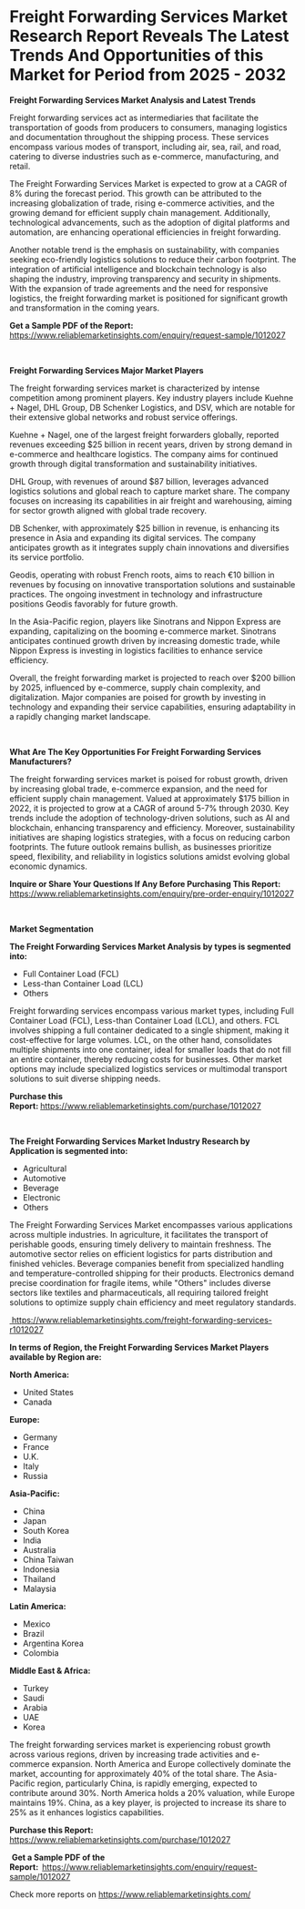 <p><h1>Freight Forwarding Services Market Research Report Reveals The Latest Trends And Opportunities of this Market for Period from 2025 - 2032</h1></p><p><strong>Freight Forwarding Services Market Analysis and Latest Trends</strong></p>
<p><p>Freight forwarding services act as intermediaries that facilitate the transportation of goods from producers to consumers, managing logistics and documentation throughout the shipping process. These services encompass various modes of transport, including air, sea, rail, and road, catering to diverse industries such as e-commerce, manufacturing, and retail. </p><p>The Freight Forwarding Services Market is expected to grow at a CAGR of 8% during the forecast period. This growth can be attributed to the increasing globalization of trade, rising e-commerce activities, and the growing demand for efficient supply chain management. Additionally, technological advancements, such as the adoption of digital platforms and automation, are enhancing operational efficiencies in freight forwarding. </p><p>Another notable trend is the emphasis on sustainability, with companies seeking eco-friendly logistics solutions to reduce their carbon footprint. The integration of artificial intelligence and blockchain technology is also shaping the industry, improving transparency and security in shipments. With the expansion of trade agreements and the need for responsive logistics, the freight forwarding market is positioned for significant growth and transformation in the coming years.</p></p>
<p><strong>Get a Sample PDF of the Report:&nbsp;</strong> <a href="https://www.reliablemarketinsights.com/enquiry/request-sample/1012027?utm_campaign=2133&utm_medium=2&utm_source=Github&utm_content=ia&utm_term=06032025&utm_id=freight-forwarding-services">https://www.reliablemarketinsights.com/enquiry/request-sample/1012027</a></p>
<p>&nbsp;</p>
<p><strong>Freight Forwarding Services Major Market Players</strong></p>
<p><p>The freight forwarding services market is characterized by intense competition among prominent players. Key industry players include Kuehne + Nagel, DHL Group, DB Schenker Logistics, and DSV, which are notable for their extensive global networks and robust service offerings.</p><p>Kuehne + Nagel, one of the largest freight forwarders globally, reported revenues exceeding $25 billion in recent years, driven by strong demand in e-commerce and healthcare logistics. The company aims for continued growth through digital transformation and sustainability initiatives.</p><p>DHL Group, with revenues of around $87 billion, leverages advanced logistics solutions and global reach to capture market share. The company focuses on increasing its capabilities in air freight and warehousing, aiming for sector growth aligned with global trade recovery.</p><p>DB Schenker, with approximately $25 billion in revenue, is enhancing its presence in Asia and expanding its digital services. The company anticipates growth as it integrates supply chain innovations and diversifies its service portfolio.</p><p>Geodis, operating with robust French roots, aims to reach €10 billion in revenues by focusing on innovative transportation solutions and sustainable practices. The ongoing investment in technology and infrastructure positions Geodis favorably for future growth.</p><p>In the Asia-Pacific region, players like Sinotrans and Nippon Express are expanding, capitalizing on the booming e-commerce market. Sinotrans anticipates continued growth driven by increasing domestic trade, while Nippon Express is investing in logistics facilities to enhance service efficiency.</p><p>Overall, the freight forwarding market is projected to reach over $200 billion by 2025, influenced by e-commerce, supply chain complexity, and digitalization. Major companies are poised for growth by investing in technology and expanding their service capabilities, ensuring adaptability in a rapidly changing market landscape.</p></p>
<p>&nbsp;</p>
<p><strong>What Are The Key Opportunities For Freight Forwarding Services Manufacturers?</strong></p>
<p><p>The freight forwarding services market is poised for robust growth, driven by increasing global trade, e-commerce expansion, and the need for efficient supply chain management. Valued at approximately $175 billion in 2022, it is projected to grow at a CAGR of around 5-7% through 2030. Key trends include the adoption of technology-driven solutions, such as AI and blockchain, enhancing transparency and efficiency. Moreover, sustainability initiatives are shaping logistics strategies, with a focus on reducing carbon footprints. The future outlook remains bullish, as businesses prioritize speed, flexibility, and reliability in logistics solutions amidst evolving global economic dynamics.</p></p>
<p><strong>Inquire or Share Your Questions If Any Before Purchasing This Report:</strong> <a href="https://www.reliablemarketinsights.com/enquiry/pre-order-enquiry/1012027?utm_campaign=2133&utm_medium=2&utm_source=Github&utm_content=ia&utm_term=06032025&utm_id=freight-forwarding-services">https://www.reliablemarketinsights.com/enquiry/pre-order-enquiry/1012027</a></p>
<p>&nbsp;</p>
<p><strong>Market Segmentation</strong></p>
<p><strong>The Freight Forwarding Services Market Analysis by types is segmented into:</strong></p>
<p><ul><li>Full Container Load (FCL)</li><li>Less-than Container Load (LCL)</li><li>Others</li></ul></p>
<p><p>Freight forwarding services encompass various market types, including Full Container Load (FCL), Less-than Container Load (LCL), and others. FCL involves shipping a full container dedicated to a single shipment, making it cost-effective for large volumes. LCL, on the other hand, consolidates multiple shipments into one container, ideal for smaller loads that do not fill an entire container, thereby reducing costs for businesses. Other market options may include specialized logistics services or multimodal transport solutions to suit diverse shipping needs.</p></p>
<p><strong>Purchase this Report:&nbsp;</strong><a href="https://www.reliablemarketinsights.com/purchase/1012027?utm_campaign=2133&utm_medium=2&utm_source=Github&utm_content=ia&utm_term=06032025&utm_id=freight-forwarding-services">https://www.reliablemarketinsights.com/purchase/1012027</a></p>
<p>&nbsp;</p>
<p><strong>The Freight Forwarding Services Market Industry Research by Application is segmented into:</strong></p>
<p><ul><li>Agricultural</li><li>Automotive</li><li>Beverage</li><li>Electronic</li><li>Others</li></ul></p>
<p><p>The Freight Forwarding Services Market encompasses various applications across multiple industries. In agriculture, it facilitates the transport of perishable goods, ensuring timely delivery to maintain freshness. The automotive sector relies on efficient logistics for parts distribution and finished vehicles. Beverage companies benefit from specialized handling and temperature-controlled shipping for their products. Electronics demand precise coordination for fragile items, while "Others" includes diverse sectors like textiles and pharmaceuticals, all requiring tailored freight solutions to optimize supply chain efficiency and meet regulatory standards.</p></p>
<p><a href="https://www.reliablemarketinsights.com/freight-forwarding-services-r1012027?utm_campaign=2133&utm_medium=2&utm_source=Github&utm_content=ia&utm_term=06032025&utm_id=freight-forwarding-services">&nbsp;https://www.reliablemarketinsights.com/freight-forwarding-services-r1012027</a></p>
<p><strong>In terms of Region, the Freight Forwarding Services Market Players available by Region are:</strong></p>
<p>
    <p> <strong> North America: </strong>
        <ul>
            <li>United States</li>
            <li>Canada</li>
        </ul>
        </p> 
    <p> <strong> Europe: </strong>
        <ul>
            <li>Germany</li>
            <li>France</li>
            <li>U.K.</li>
            <li>Italy</li>
            <li>Russia</li>
        </ul>
        </p> 
    <p> <strong> Asia-Pacific: </strong>
        <ul>
            <li>China</li>
            <li>Japan</li>
            <li>South Korea</li>
            <li>India</li>
            <li>Australia</li>
            <li>China Taiwan</li>
            <li>Indonesia</li>
            <li>Thailand</li>
            <li>Malaysia</li>
        </ul>
        </p> 
    <p> <strong> Latin America: </strong>
        <ul>
            <li>Mexico</li>
            <li>Brazil</li>
            <li>Argentina Korea</li>
            <li>Colombia</li>
        </ul>
        </p> 
    <p> <strong> Middle East & Africa: </strong>
        <ul>
            <li>Turkey</li>
            <li>Saudi</li>
            <li>Arabia</li>
            <li>UAE</li>
            <li>Korea</li>
        </ul>
    </p>
    </p>
<p><p>The freight forwarding services market is experiencing robust growth across various regions, driven by increasing trade activities and e-commerce expansion. North America and Europe collectively dominate the market, accounting for approximately 40% of the total share. The Asia-Pacific region, particularly China, is rapidly emerging, expected to contribute around 30%. North America holds a 20% valuation, while Europe maintains 19%. China, as a key player, is projected to increase its share to 25% as it enhances logistics capabilities.</p></p>
<p><strong>Purchase this Report: </strong><a href="https://www.reliablemarketinsights.com/purchase/1012027?utm_campaign=2133&utm_medium=2&utm_source=Github&utm_content=ia&utm_term=06032025&utm_id=freight-forwarding-services">https://www.reliablemarketinsights.com/purchase/1012027</a></p>
<p>&nbsp;<strong>Get a Sample PDF of the Report:&nbsp;&nbsp;</strong><a href="https://www.reliablemarketinsights.com/enquiry/request-sample/1012027?utm_campaign=2133&utm_medium=2&utm_source=Github&utm_content=ia&utm_term=06032025&utm_id=freight-forwarding-services">https://www.reliablemarketinsights.com/enquiry/request-sample/1012027</a></p>
<p><strong></strong></p>
<p>Check more reports on <a href="https://www.reliablemarketinsights.com/?utm_campaign=2133&utm_medium=2&utm_source=Github&utm_content=ia&utm_term=06032025&utm_id=freight-forwarding-services">https://www.reliablemarketinsights.com/</a></p>
